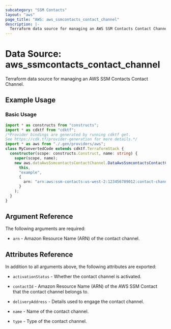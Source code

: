 ```yaml
---
subcategory: "SSM Contacts"
layout: "aws"
page_title: "AWS: aws_ssmcontacts_contact_channel"
description: |-
  Terraform data source for managing an AWS SSM Contacts Contact Channel.
---
```


# Data Source: aws_ssmcontacts_contact_channel

Terraform data source for managing an AWS SSM Contacts Contact Channel.

## Example Usage

### Basic Usage

```typescript
import * as constructs from "constructs";
import * as cdktf from "cdktf";
/*Provider bindings are generated by running cdktf get.
See https://cdk.tf/provider-generation for more details.*/
import * as aws from "./.gen/providers/aws";
class MyConvertedCode extends cdktf.TerraformStack {
  constructor(scope: constructs.Construct, name: string) {
    super(scope, name);
    new aws.dataAwsSsmcontactsContactChannel.DataAwsSsmcontactsContactChannel(
      this,
      "example",
      {
        arn: "arn:aws:ssm-contacts:us-west-2:123456789012:contact-channel/example",
      }
    );
  }
}

```

## Argument Reference

The following arguments are required:

- `arn` - Amazon Resource Name (ARN) of the contact channel.

## Attributes Reference

In addition to all arguments above, the following attributes are exported:

- `activationStatus` - Whether the contact channel is activated.

- `contactId` - Amazon Resource Name (ARN) of the AWS SSM Contact that the contact channel belongs to.

- `deliveryAddress` - Details used to engage the contact channel.

- `name` - Name of the contact channel.

- `type` - Type of the contact channel.

<!-- cache-key: cdktf-0.17.0-pre.15 input-feb3623a2ed1942cac3c7325983fd1e25014ee6fa149cea80e0323eb90e56617 -->